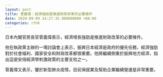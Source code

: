 ```yaml
---
layout: post
title: 菅義偉：經濟強勁是推進財政改革的必要條件
date: 2020-09-09 14:27:35.000000000 +08:00
categories: rthk
---
```


日本內閣官房長官菅義偉表示，經濟增長強勁是推進財政改革的必要條件。

他在執政黨主辦的一場討論會上表示，振興日本經濟是政府的優先任務，經濟強勁對於社會福利、國家安全和財政改革都很重要。他將繼續側重於振興地方經濟，指出這是安倍經濟學刺激政策的主要支柱之一。

菅義偉又表示，鑒於新型肺炎疫情，目前保就業及幫助企業繼續營運是非常重要。
